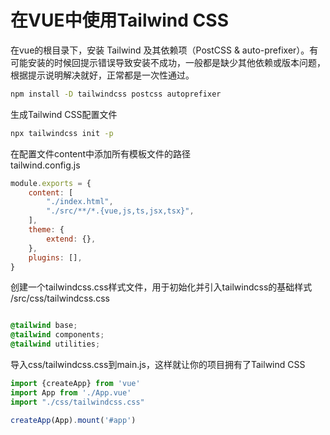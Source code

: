 # 在VUE中使用Tailwind CSS

在vue的根目录下，安装 Tailwind 及其依赖项（PostCSS &
auto-prefixer）。有可能安装的时候回提示错误导致安装不成功，一般都是缺少其他依赖或版本问题，根据提示说明解决就好，正常都是一次性通过。

```bash
npm install -D tailwindcss postcss autoprefixer
```

生成Tailwind CSS配置文件

```bash
npx tailwindcss init -p
```

在配置文件content中添加所有模板文件的路径\
tailwind.config.js

```javascript
module.exports = {
    content: [
        "./index.html",
        "./src/**/*.{vue,js,ts,jsx,tsx}",
    ],
    theme: {
        extend: {},
    },
    plugins: [],
}
```

创建一个tailwindcss.css样式文件，用于初始化并引入tailwindcss的基础样式\
/src/css/tailwindcss.css

```css

@tailwind base;
@tailwind components;
@tailwind utilities;
```

导入css/tailwindcss.css到main.js，这样就让你的项目拥有了Tailwind CSS

```js
import {createApp} from 'vue'
import App from './App.vue'
import "./css/tailwindcss.css"

createApp(App).mount('#app')

```